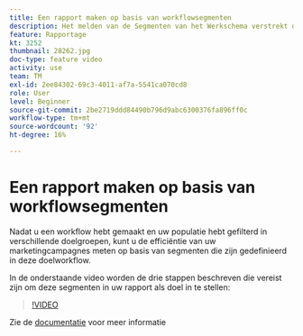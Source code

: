 ```yaml
---
title: Een rapport maken op basis van workflowsegmenten
description: Het melden van de Segmenten van het Werkschema verstrekt de capaciteit om de code van het werkschemasegment in dynamische rapportering toe te voegen.
feature: Rapportage
kt: 3252
thumbnail: 28262.jpg
doc-type: feature video
activity: use
team: TM
exl-id: 2ee84302-69c3-4011-af7a-5541ca070cd8
role: User
level: Beginner
source-git-commit: 2be2719ddd84490b796d9abc6300376fa896ff0c
workflow-type: tm+mt
source-wordcount: '92'
ht-degree: 16%

---
```


# Een rapport maken op basis van workflowsegmenten

Nadat u een workflow hebt gemaakt en uw populatie hebt gefilterd in verschillende doelgroepen, kunt u de efficiëntie van uw marketingcampagnes meten op basis van segmenten die zijn gedefinieerd in deze doelworkflow.

In de onderstaande video worden de drie stappen beschreven die vereist zijn om deze segmenten in uw rapport als doel in te stellen:

>[!VIDEO](https://video.tv.adobe.com/v/28262?quality=12)

Zie de [documentatie](https://docs.adobe.com/content/help/en/campaign-standard/using/reporting/customizing-reports/creating-a-report-workflow-segment.html) voor meer informatie
